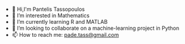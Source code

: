 - 👋 Hi,I'm Pantelis Tassopoulos
- 👀 I’m interested in Mathematics
- 🌱 I’m currently learning R and MATLAB
- 💞️ I’m looking to collaborate on a machine-learning project in Python
- 📫 How to reach me: pade.tass@gmail.com

<!---
PantelisTass/PantelisTass is a ✨ special ✨ repository because its `README.md` (this file) appears on your GitHub profile.
You can click the Preview link to take a look at your changes.
--->
